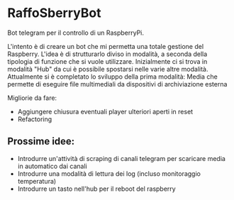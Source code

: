# RaffoSberryBot
 Bot telegram per il controllo di un RaspberryPi.
 
 L'intento è di creare un bot che mi permetta una totale gestione del Raspberry. L'idea è di strutturarlo diviso in modalità, a seconda della tipologia di funzione che si vuole utilizzare. Inizialmente ci si trova in modalità "Hub" da cui è possibile spostarsi nelle varie altre modalità.
 Attualmente si è completato lo sviluppo della prima modalità: Media che permette di eseguire file multimediali da dispositivi di archiviazione esterna

Migliorie da fare:
- Aggiungere chiusura eventuali player ulteriori aperti in reset
- Refactoring

## Prossime idee: 
- Introdurre un'attività di scraping di canali telegram per scaricare media in automatico dai canali
- Introdurre una modalità di lettura dei log (incluso monitoraggio temperatura)
- Introdurre un tasto nell'hub per il reboot del raspberry

